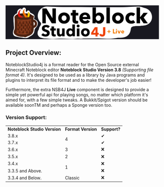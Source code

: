 ![logo](images/logo.png)

## Project Overview:

NoteblockStudio4j is a format reader for the Open Source external Minecraft Noteblock editor **Noteblock
Studio Version 3.8** *(Supporting file format 4)*. It's designed to be used as a library by Java programs
and plugins to interpret its file format and to make the developer's job easier! 

Furthermore, the extra NSB4J **Live** component is designed to provide a simple yet powerful api for
playing songs, no matter which platform it's aimed for, with a few simple tweaks. A Bukkit/Spigot version
should be available soonTM and perhaps a Sponge version too.

### Version Support:

<table>
    <tr>
        <td><b>Noteblock Studio Version</b></td>
        <td><b>Format Version</b></td>
        <td><b>Support?</b></td>
    </tr>
    <tr>
        <td>3.8.x</td>
        <td rowspan="2">4</td>
        <td>✔</td>
    </tr>
    <tr>
        <td>3.7.x</td>
        <td>✔</td>
    </tr>
    <tr>
        <td>3.6.x</td>
        <td>3</td>
        <td>❌</td>
    </tr>
    <tr>
        <td>3.5.x</td>
        <td>2</td>
        <td>❌</td>
    </tr>
    <tr>
        <td>3.4.x</td>
        <td rowspan="2">1</td>
        <td>❌</td>
    </tr>
    <tr>
        <td>3.3.5 and Above.</td>
        <td>❌</td>
    </tr>
    <tr>
        <td>3.3.4 and Below.</td>
        <td>Classic</td>
        <td>❌</td>
    </tr>
</table>